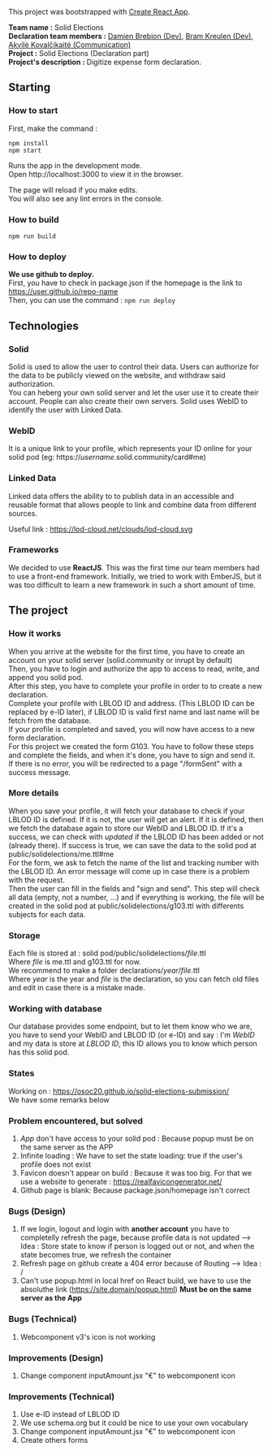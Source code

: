 This project was bootstrapped with [Create React App](https://github.com/facebook/create-react-app).

**Team name :** Solid Elections<br/>
**Declaration team members :** [Damien Brebion (Dev)](https://www.linkedin.com/in/damien-brebion/), [Bram Kreulen (Dev)](https://www.linkedin.com/in/bram-kreulen-3ba60a1b3/), [Akvilė Kovalčikaitė (Communication)](https://www.linkedin.com/in/kovalcikaite)<br/>
**Project :** Solid Elections (Declaration part)<br/>
**Project's description :** Digitize expense form declaration.<br/>

## Starting
### How to start
First, make the command :
```
npm install
npm start
```

Runs the app in the development mode.<br/>
Open http://localhost:3000 to view it in the browser.<br/>

The page will reload if you make edits.<br/>
You will also see any lint errors in the console.

### How to build
`npm run build`

### How to deploy
**We use github to deploy.**<br/>
First, you have to check in package.json if the homepage is the link to https://user.github.io/repo-name<br/>
Then, you can use the command :
`npm run deploy`

## Technologies
### Solid
Solid is used to allow the user to control their data. Users can authorize for the data to be publicly viewed on the website, and withdraw said authorization.<br/>
You can heberg your own solid server and let the user use it to create their account. People can also create their own servers.
Solid uses WebID to identify the user with Linked Data.

### WebID
It is a unique link to your profile, which represents your ID online for your solid pod (eg: https://_username_.solid.community/card#me)

### Linked Data
Linked data offers the ability to to publish data in an accessible and reusable format that allows people to link and combine data from different sources.

Useful link : https://lod-cloud.net/clouds/lod-cloud.svg 


### Frameworks
We decided to use **ReactJS**. This was the first time our team members had to use a front-end framework. Initially, we tried to work with EmberJS, but it was too difficult to learn a new framework in such a short amount of time.

## The project
### How it works
When you arrive at the website for the first time, you have to create an account on your solid server (solid.community or inrupt by default)<br/>
Then, you have to login and authorize the app to access to read, write, and append you solid pod.<br/>
After this step, you have to complete your profile in order to to create a new declaration.<br/>
Complete your profile with LBLOD ID and address. (This LBLOD ID can be replaced by e-ID later), if LBLOD ID is valid first name and last name will be fetch from the database.<br/>
If your profile is completed and saved, you will now have access to a new form declaration. <br/>
For this project we created the form G103. You have to follow these steps and complete the fields, and when it's done, you have to sign and send it.<br/>
If there is no error, you will be redirected to a page "/formSent" with a success message.

### More details
When you save your profile, it will fetch your database to check if your LBLOD ID is defined. If it is not, the user will get an alert. If it is defined, then we fetch the database again to store our WebID and LBLOD ID. If it's a success, we can check with _updated_ if the LBLOD ID has been added or not (already there). If success is true, we can save the data to the solid pod at public/solidelections/me.ttl#me<br/>
For the form, we ask to fetch the name of the list and tracking number with the LBLOD ID. An error message will come up in case there is a problem with the request.<br/>
Then the user can fill in the fields and "sign and send". This step will check all data (empty, not a number, ...) and if everything is working, the file will be created in the solid pod at public/solidelections/g103.ttl with differents subjects for each data.

### Storage
Each file is stored at : solid pod/public/solidelections/_file_.ttl<br/>
Where _file_ is me.ttl and g103.ttl for now. <br/>
We recommend to make a folder declarations/_year_/_file_.ttl<br/>
Where _year_ is the year and _file_ is the declaration, so you can fetch old files and edit in case there is a mistake made.

### Working with database
Our database provides some endpoint, but to let them know who we are, you have to send your WebID and LBLOD ID (or e-ID) and say :
I'm _WebID_ and my data is store at _LBLOD ID_, this ID allows you to know which person has this solid pod.<br/>

### States
Working on : https://osoc20.github.io/solid-elections-submission/<br/>
We have some remarks below

### Problem encountered, but solved
1. _App_ don't have access to your solid pod : Because popup must be on the same server as the APP
1. Infinite loading : We have to set the state loading: true if the user's profile does not exist
1. Favicon doesn't appear on build : Because it was too big. For that we use a website to generate : https://realfavicongenerator.net/
1. Github page is blank: Because package.json/homepage isn't correct

### Bugs (Design)
1. If we login, logout and login with **another account** you have to completelly refresh the page, because profile data is not updated
--> Idea : Store state to know if person is logged out or not, and when the state becomes true, we refresh the container
1. Refresh page on github create a 404 error because of Routing
--> Idea : /
1. Can't use popup.html in local href on React build, we have to use the absoluthe link (https://site.domain/popup.html) **Must be on the same server as the App**

### Bugs (Technical)
1. Webcomponent v3's icon is not working

### Improvements (Design)
1. Change component inputAmount.jsx "€" to webcomponent icon

### Improvements (Technical)
1. Use e-ID instead of LBLOD ID
1. We use schema.org but it could be nice to use your own vocabulary
1. Change component inputAmount.jsx "€" to webcomponent icon
1. Create others forms